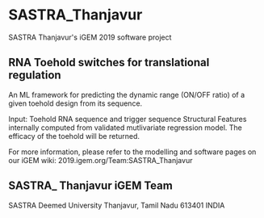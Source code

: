 # SASTRA_Thanjavur
SASTRA Thanjavur's iGEM 2019 software project

RNA Toehold switches for translational regulation
--------------

An ML framework for predicting the dynamic range (ON/OFF ratio) of a given toehold design from its sequence.

Input: Toehold RNA sequence and trigger sequence
Structural Features internally computed from validated mutlivariate regression model.
The efficacy of the toehold will be returned.

For more information, please refer to the modelling and software pages on our iGEM wiki:
2019.igem.org/Team:SASTRA_Thanjavur

SASTRA_ Thanjavur iGEM Team
-----

SASTRA Deemed University
Thanjavur, Tamil Nadu 613401
INDIA


